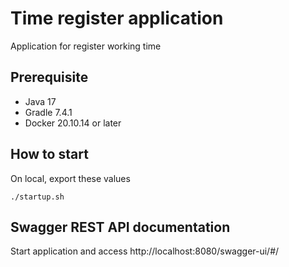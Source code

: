 # Time register application
Application for register working time

## Prerequisite
- Java 17
- Gradle 7.4.1
- Docker 20.10.14 or later

## How to start
On local, export these values

```
./startup.sh
```

## Swagger REST API documentation
Start application and access http://localhost:8080/swagger-ui/#/
